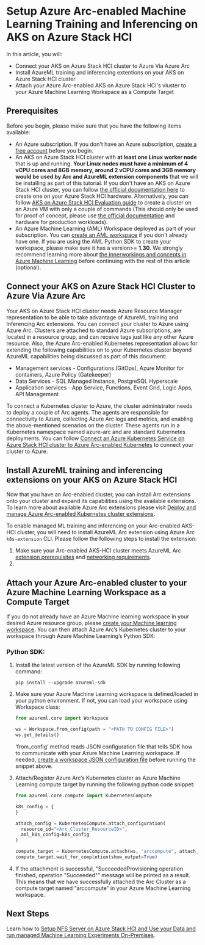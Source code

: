 # Setup Azure Arc-enabled Machine Learning Training and Inferencing on AKS on Azure Stack HCI

In this article, you will:

*	Connect your AKS on Azure Stack HCI cluster to Azure Via Azure Arc
*	Install AzureML training and inferencing extentions on your AKS on Azure Stack HCI cluster
*	Attach your Azure Arc-enabled AKS on Azure Stack HCI's vluster to your Azure Machine Learning Workspace as a Compute Target

## Prerequisites

Before you begin, please make sure that you have the following items available:

* An Azure subscription. If you don't have an Azure subscription, [create a free account](https://azure.microsoft.com/en-us/free/) before you begin.
* An AKS on Azure Stack HCI cluster with **at least one Linux worker node** that is up and running. **Your Linux nodes must have a minimum of 4 vCPU cores and 8GB memory, around 2 vCPU cores and 3GB memory would be used by Arc and AzureML extension components** that we will be installing as part of this tutorial. If you don't have an AKS on Azure Stack HCI cluster, you can follow [the official documentation here](https://docs.microsoft.com/en-us/azure-stack/aks-hci/kubernetes-walkthrough-powershell) to create one on your Azure Stack HCI hardware. Alternatively, you can follow [AKS on Azure Stack HCI Evaluation guide](https://github.com/Azure/aks-hci/tree/main/eval) to create a cluster on an Azure VM with only a couple of commands (This should only be used for proof of concept, please use [the official documentation](https://docs.microsoft.com/en-us/azure-stack/aks-hci/kubernetes-walkthrough-powershell) and hardware for production workloads).
* An Azure Machine Learning (AML) Workspace deployed as part of your subscription. You can [create an AML workspace](https://docs.microsoft.com/azure/machine-learning/how-to-manage-workspace?tabs=python) if you don't already have one. If you are using the AML Python SDK to create your workspace, please make sure it has a version>= **1.30**. We strongly recommend learning more about [the innerworkings and concepts in Azure Machine Learning](https://docs.microsoft.com/en-us/azure/machine-learning/concept-azure-machine-learning-architecture) before continuing with the rest of this article (optional).

## Connect your AKS on Azure Stack HCI Cluster to Azure Via Azure Arc

Your AKS on Azure Stack HCI cluster needs Azure Resource Manager representation to be able to take advantage of AzureML training and Inferencing Arc extensions. 
You can connect your cluster to Azure using Azure Arc. Clusters are attached to standard Azure subscriptions, are located in a resource group, and can receive tags just like any other Azure resource. Also, the Azure Arc-enabled Kubernetes representation allows for extending the following capabilities on to your Kubernetes cluster beyond AzureML capabilities being discussed as part of this document:

* Management services - Configurations (GitOps), Azure Monitor for containers, Azure Policy (Gatekeeper)
* Data Services - SQL Managed Instance, PostgreSQL Hyperscale
* Application services - App Service, Functions, Event Grid, Logic Apps, API Management

To connect a Kubernetes cluster to Azure, the cluster administrator needs to deploy a couple of Arc agents. The agents are responsible for connectivity to Azure, collecting Azure Arc logs and metrics, and enabling the above-mentioned scenarios on the cluster. These agents run in a Kubernetes namespace named azure-arc and are standard Kubernetes deployments. You can follow [Connect an Azure Kubernetes Service on Azure Stack HCI cluster to Azure Arc-enabled Kubernetes](https://docs.microsoft.com/en-us/azure-stack/aks-hci/connect-to-arc) to connect your cluster to Azure. 

## Install AzureML training and inferencing extensions on your AKS on Azure Stack HCI 

Now that you have an Arc-enabled cluster, you can install Arc extensions onto your cluster and expand its capabilities using the available extensions. To learn more about available Azure Arc extensions please visit [Deploy and manage Azure Arc-enabled Kubernetes cluster extensions](https://docs.microsoft.com/en-us/azure/azure-arc/kubernetes/extensions).

To enable managed ML training and inferencing on your Arc-enabled AKS-HCI cluster, you will need to install AzureML Arc extension using Azure Arc `k8s-extension` CLI. Please follow the following steps to install the extension:

1. Make sure your Arc-enabled AKS-HCI cluster meets AzureML Arc [extension prerequisites](https://docs.microsoft.com/en-us/azure/machine-learning/how-to-attach-arc-kubernetes#prerequisites) and [networking requirements](../network-requirements.md).
2. 




## Attach your Azure Arc-enabled cluster to your Azure Machine Learning Workspace as a Compute Target

If you do not already have an Azure Machine learning workspace in your desired Azure resource group, please [create your Machine learning workspace](https://docs.microsoft.com/en-us/azure/machine-learning/concept-workspace#-create-a-workspace). You can then attach Azure Arc’s Kubernetes cluster to your workspace through Azure Machine Learning’s Python SDK:

### Python SDK:

1. Install the latest version of the AzureML SDK by running following command:

    ```pip install --upgrade azureml-sdk```

2. Make sure your Azure Machine Learning workspace is defined/loaded in your python environment. If not, you can load your workspace using Workspace class:
    
    ```python 
    from azureml.core import Workspace 
    
    ws = Workspace.from_config(path = "<PATH TO CONFIG FILE>")
    ws.get_details()
    ```
    ‘from_config’ method reads JSON configuration file that tells SDK how to communicate with your Azure Machine Learning workspace. If needed, [create a workspace JSON configuration file](https://docs.microsoft.com/en-us/azure/machine-learning/how-to-configure-environment#workspace) before running the snippet above.

3. Attach/Register Azure Arc’s Kubernetes cluster as Azure Machine Learning compute target by running the following python code snippet:
    
    ```python
    from azureml.core.compute import KubernetesCompute

    k8s_config = {
    }

    attach_config = KubernetesCompute.attach_configuration(
      resource_id="<Arc_Cluster_ResourceID>",
      aml_k8s_config=k8s_config
    )
    
    compute_target = KubernetesCompute.attach(ws, "arccompute", attach_config)
    compute_target.wait_for_completion(show_output=True)
    ```

4. If the attachment is successful, “SucceededProvisioning operation finished, operation "Succeeded"” message will be printed as a result. This means that we have successfully attached the Arc Cluster as a compute target named “arccompute” in your Azure Machine Learning workspace. 


## Next Steps

Learn how to [Setup NFS Server on Azure Stack HCI and Use your Data and run managed Machine Learning Experiments On-Premises](Train-AzureArc.md).
